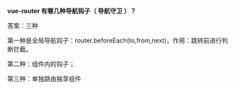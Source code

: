 **vue-router 有哪几种导航钩子（ 导航守卫 ）？**



答案：三种

第一种是全局导航钩子：router.beforeEach(to,from,next)，作用：跳转前进行判断拦截。

 第二种：组件内的钩子；

 第三种：单独路由独享组件